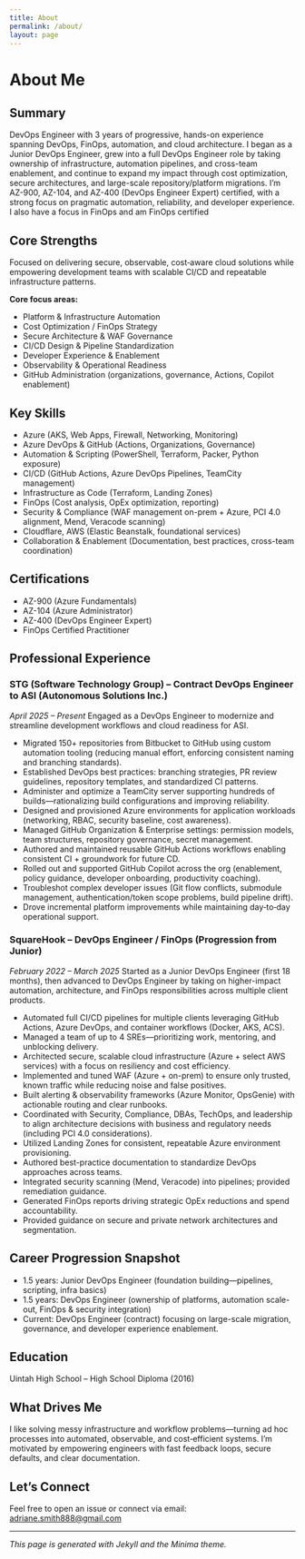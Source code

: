 ```yaml
---
title: About
permalink: /about/
layout: page
---
```


# About Me

## Summary
DevOps Engineer with 3 years of progressive, hands-on experience spanning DevOps, FinOps, automation, and cloud architecture. I began as a Junior DevOps Engineer, grew into a full DevOps Engineer role by taking ownership of infrastructure, automation pipelines, and cross-team enablement, and continue to expand my impact through cost optimization, secure architectures, and large-scale repository/platform migrations. I’m AZ-900, AZ-104, and AZ-400 (DevOps Engineer Expert) certified, with a strong focus on pragmatic automation, reliability, and developer experience. I also have a focus in FinOps and am FinOps certified

## Core Strengths
Focused on delivering secure, observable, cost‑aware cloud solutions while empowering development teams with scalable CI/CD and repeatable infrastructure patterns.

**Core focus areas:**
- Platform & Infrastructure Automation
- Cost Optimization / FinOps Strategy
- Secure Architecture & WAF Governance
- CI/CD Design & Pipeline Standardization
- Developer Experience & Enablement
- Observability & Operational Readiness
- GitHub Administration (organizations, governance, Actions, Copilot enablement)

## Key Skills
- Azure (AKS, Web Apps, Firewall, Networking, Monitoring)
- Azure DevOps & GitHub (Actions, Organizations, Governance)
- Automation & Scripting (PowerShell, Terraform, Packer, Python exposure)
- CI/CD (GitHub Actions, Azure DevOps Pipelines, TeamCity management)
- Infrastructure as Code (Terraform, Landing Zones)
- FinOps (Cost analysis, OpEx optimization, reporting)
- Security & Compliance (WAF management on-prem + Azure, PCI 4.0 alignment, Mend, Veracode scanning)
- Cloudflare, AWS (Elastic Beanstalk, foundational services)
- Collaboration & Enablement (Documentation, best practices, cross-team coordination)

## Certifications
- AZ-900 (Azure Fundamentals)
- AZ-104 (Azure Administrator)
- AZ-400 (DevOps Engineer Expert)
- FinOps Certified Practitioner

## Professional Experience

### STG (Software Technology Group) – Contract DevOps Engineer to ASI (Autonomous Solutions Inc.)  
*April 2025 – Present*
Engaged as a DevOps Engineer to modernize and streamline development workflows and cloud readiness for ASI.
- Migrated 150+ repositories from Bitbucket to GitHub using custom automation tooling (reducing manual effort, enforcing consistent naming and branching standards).
- Established DevOps best practices: branching strategies, PR review guidelines, repository templates, and standardized CI patterns.
- Administer and optimize a TeamCity server supporting hundreds of builds—rationalizing build configurations and improving reliability.
- Designed and provisioned Azure environments for application workloads (networking, RBAC, security baseline, cost awareness).
- Managed GitHub Organization & Enterprise settings: permission models, team structures, repository governance, secret management.
- Authored and maintained reusable GitHub Actions workflows enabling consistent CI + groundwork for future CD.
- Rolled out and supported GitHub Copilot across the org (enablement, policy guidance, developer onboarding, productivity coaching).
- Troubleshot complex developer issues (Git flow conflicts, submodule management, authentication/token scope problems, build pipeline drift).
- Drove incremental platform improvements while maintaining day‑to‑day operational support.

### SquareHook – DevOps Engineer / FinOps (Progression from Junior)  
*February 2022 – March 2025*
Started as a Junior DevOps Engineer (first 18 months), then advanced to DevOps Engineer by taking on higher-impact automation, architecture, and FinOps responsibilities across multiple client products.
- Automated full CI/CD pipelines for multiple clients leveraging GitHub Actions, Azure DevOps, and container workflows (Docker, AKS, ACS).
- Managed a team of up to 4 SREs—prioritizing work, mentoring, and unblocking delivery.
- Architected secure, scalable cloud infrastructure (Azure + select AWS services) with a focus on resiliency and cost efficiency.
- Implemented and tuned WAF (Azure + on-prem) to ensure only trusted, known traffic while reducing noise and false positives.
- Built alerting & observability frameworks (Azure Monitor, OpsGenie) with actionable routing and clear runbooks.
- Coordinated with Security, Compliance, DBAs, TechOps, and leadership to align architecture decisions with business and regulatory needs (including PCI 4.0 considerations).
- Utilized Landing Zones for consistent, repeatable Azure environment provisioning.
- Authored best-practice documentation to standardize DevOps approaches across teams.
- Integrated security scanning (Mend, Veracode) into pipelines; provided remediation guidance.
- Generated FinOps reports driving strategic OpEx reductions and spend accountability.
- Provided guidance on secure and private network architectures and segmentation.

## Career Progression Snapshot
- 1.5 years: Junior DevOps Engineer (foundation building—pipelines, scripting, infra basics)
- 1.5 years: DevOps Engineer (ownership of platforms, automation scale-out, FinOps & security integration)
- Current: DevOps Engineer (contract) focusing on large-scale migration, governance, and developer experience enablement.

## Education
Uintah High School – High School Diploma (2016)

## What Drives Me
I like solving messy infrastructure and workflow problems—turning ad hoc processes into automated, observable, and cost‑efficient systems. I’m motivated by empowering engineers with fast feedback loops, secure defaults, and clear documentation.

## Let’s Connect
Feel free to open an issue or connect via email: adriane.smith888@gmail.com

---
*This page is generated with Jekyll and the Minima theme.*
